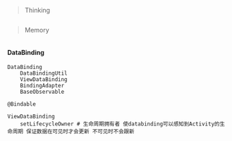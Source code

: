 > Thinking

```

```

> Memory

```

```

#### DataBinding

```
DataBinding
    DataBindingUtil
    ViewDataBinding
    BindingAdapter
    BaseObservable

@Bindable

ViewDataBinding
	setLifecycleOwner # 生命周期拥有者 使databinding可以感知到Activity的生命周期 保证数据在可见时才会更新 不可见时不会跟新
```

```

```

